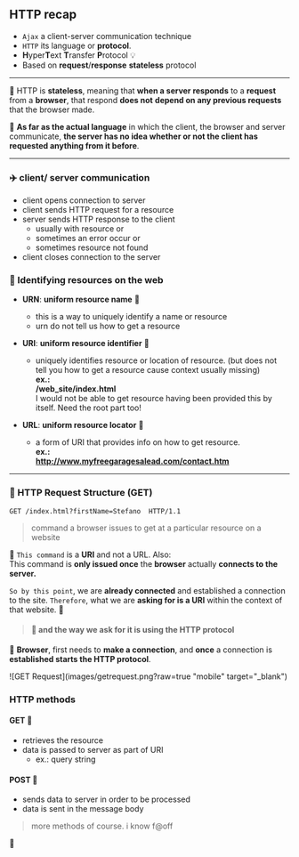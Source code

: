 ## HTTP recap
- `Ajax` a client-server communication technique  
- `HTTP` its language or **protocol**.
- **H**yper**T**ext **T**ransfer **P**rotocol :bulb:
- Based on **request**/**response** **stateless** protocol

<hr>


:electric_plug: HTTP is **stateless**, meaning that **when a server responds** to
a **request** from a **browser**, that respond **does not**
**depend on any previous requests** that the browser made.

:electric_plug: **As far as the actual language** in which the client,
the browser and server communicate, **the server has
no idea whether or not the client has requested
anything from it before**.

<hr>


### :airplane: client/ server communication

- client opens connection to server
- client sends HTTP request for a resource
- server sends HTTP response to the client
    - usually with resource or
    - sometimes an error occur or
    - sometimes resource not found
- client closes connection to the server

### :paperclip: Identifying resources on the web

- **URN**: **uniform resource name** :triangular_flag_on_post:
    - this is a way to uniquely identify a
      name or resource
    - urn do not tell us how to get a resource
  
- **URI**: **uniform resource identifier** :triangular_flag_on_post:
    - uniquely identifies resource or location
      of resource. (but does not tell you how to
      get a resource cause context usually missing)    
      **ex.:**    
      **/web_site/index.html**     
      I would not be able to get resource having
      been provided this by itself. Need the root part too!
- **URL**: **uniform resource locator** :triangular_flag_on_post:
    - a form of URI that provides info on how to get
      resource.    
      **ex.:**   
      **http://www.myfreegaragesalead.com/contact.htm**

<hr>

### :circus_tent: HTTP Request Structure (GET)

````
GET /index.html?firstName=Stefano  HTTP/1.1
````

> command a browser issues to get at a particular
resource on a website

:rocket: `This command` is a **URI** and not a URL. Also:                 
This command is **only issued once** the **browser** actually **connects to
the server.**             

`So by this point`, we are **already connected** and established a connection to the site.
`Therefore`, what we are **asking for is a URI** within the context of that website. :rocket:   
> #### :loudspeaker: **and the way we ask for it is using the HTTP protocol**

:electric_plug: **Browser**, first needs to **make a connection**, and **once** a
connection is **established starts the HTTP protocol**.
<br />


![GET Request](images/getrequest.png?raw=true "mobile" target="_blank")
     
### HTTP methods

#### GET :key:
- retrieves the resource
- data is passed to server as part of URI
    - ex.: query string

#### POST :key:
- sends data to server in order to be processed
- data is sent in the message body

> more methods of course. i know f@off



     
     
     
     
     
     
     
     
     
     
      


:100:
